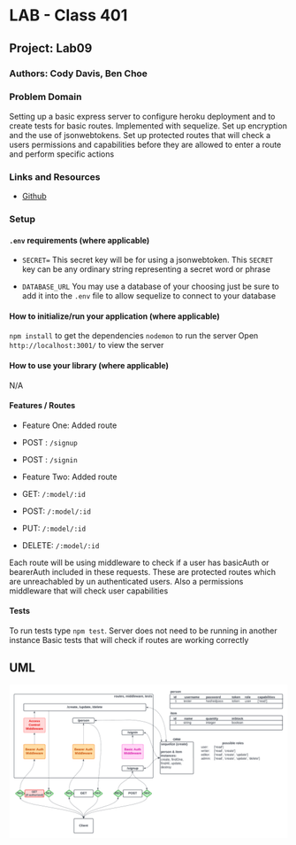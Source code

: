 # LAB - Class 401

## Project: Lab09

### Authors: Cody Davis, Ben Choe

### Problem Domain
Setting up a basic express server to configure heroku deployment and to create tests for basic routes. Implemented with sequelize. Set up encryption and the use of jsonwebtokens. Set up protected routes that will check a users permissions and capabilities before they are allowed to enter a route and perform specific actions

### Links and Resources
- [Github](https://github.com/Cozhee/auth-lab09/pulls)

### Setup

#### `.env` requirements (where applicable)
- `SECRET=`
This secret key will be for using a jsonwebtoken. This `SECRET` key can be any ordinary string representing a secret word or phrase

- `DATABASE_URL`
You may use a database of your choosing just be sure to add it into the `.env` file to allow sequelize to connect to your database


#### How to initialize/run your application (where applicable)
`npm install` to get the dependencies
`nodemon` to run the server
Open `http://localhost:3001/` to view the server

#### How to use your library (where applicable)
N/A

#### Features / Routes
- Feature One: Added route
- POST : `/signup`
- POST : `/signin`

- Feature Two: Added route
- GET: `/:model/:id`
- POST: `/:model/:id`
- PUT: `/:model/:id`
- DELETE: `/:model/:id`

Each route will be using middleware to check if a user has basicAuth or bearerAuth included in these requests. These are protected routes which are unreachabled by un authenticated users. Also a permissions middleware that will check user capabilities


#### Tests
To run tests type `npm test`. Server does not need to be running in another instance
Basic tests that will check if routes are working correctly


## UML

![UML](img/lab-09-uml.png)
